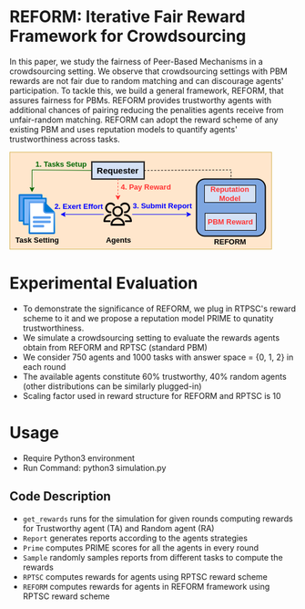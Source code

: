 # REFORM: Iterative Fair Reward Framework for Crowdsourcing
In this paper, we study the fairness of Peer-Based Mechanisms in a crowdsourcing setting. We observe that crowdsourcing settings with PBM rewards are not fair due to random matching and can discourage agents' participation. To tackle this, we build a general framework, REFORM, that assures fairness for PBMs. REFORM provides trustworthy agents with additional chances of pairing reducing the penalities agents receive from unfair-random matching. REFORM can adopt the reward scheme of any existing PBM and uses reputation models to quantify agents' trustworthiness across tasks.

![REFORM](REFORM.png)

# Experimental Evaluation
- To demonstrate the significance of REFORM, we plug in RTPSC's reward scheme to it and we propose a reputation model PRIME to qunatity trustworthiness.
- We simulate a crowdsourcing setting to evaluate the rewards agents obtain from REFORM and RPTSC (standard PBM)
- We consider 750 agents and 1000 tasks with answer space = {0, 1, 2} in each round
- The available agents constitute 60% trustworthy, 40% random agents (other distributions can be similarly plugged-in)
- Scaling factor used in reward structure for REFORM and RPTSC is 10

# Usage
- Require Python3 environment
- Run Command: python3 simulation.py

## Code Description
- `get_rewards` runs for the simulation for given rounds computing rewards for Trustworthy agent (TA) and Random agent (RA)
- `Report` generates reports according to the agents strategies
- `Prime` computes PRIME scores for all the agents in every round
- `Sample` randomly samples reports from different tasks to compute the rewards
- `RPTSC` computes rewards for agents using RPTSC reward scheme
- `REFORM` computes rewards for agents in REFORM framework using RPTSC reward scheme
